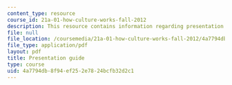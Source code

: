 ```yaml
---
content_type: resource
course_id: 21a-01-how-culture-works-fall-2012
description: This resource contains information regarding presentation guide.
file: null
file_location: /coursemedia/21a-01-how-culture-works-fall-2012/4a7794db8f94ef252e7824bcfb32d2c1_MIT21A_01F12_Pres_guide.pdf
file_type: application/pdf
layout: pdf
title: Presentation guide
type: course
uid: 4a7794db-8f94-ef25-2e78-24bcfb32d2c1
---
```

